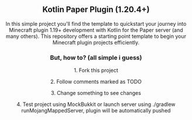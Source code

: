 <h2 align="center">Kotlin Paper Plugin (1.20.4+)</h2>
<p align="center">
In this simple project you'll find the template to quickstart your journey into Minecraft plugin 1.19+ development with Kotlin for the Paper server (and many others). This repository offers a starting point template to begin your Minecraft plugin projects efficiently.
</p>

<h3 align="center">But, how to? (all simple i guess)</h3>
<p align="center">1. Fork this project</p>
<p align="center">2. Follow comments marked as TODO</p>
<p align="center">3. Change something to see changes</p>
<p align="center">4. Test project using MockBukkit or launch server using ./gradlew runMojangMappedServer, plugin will be automatically pushed</p>
